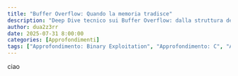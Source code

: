 ```yaml
---
title: "Buffer Overflow: Quando la memoria tradisce"
description: "Deep Dive tecnico sui Buffer Overflow: dalla struttura della memoria a esempi di codice in c."
author: dua2z3rr
date: 2025-07-31 8:00:00
categories: [Approfondimenti]
tags: ["Approfondimento: Binary Exploitation", "Approfondimento: C", "Approfondimento: Memory Management"]
---
```


ciao
